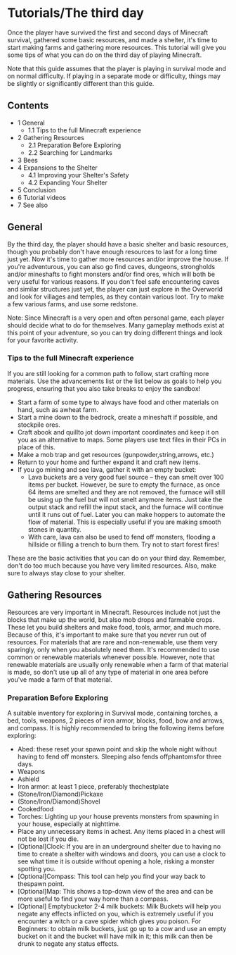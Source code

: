 # Tutorials/The third day
Once the player have survived the first and second days of Minecraft survival, gathered some basic resources, and made a shelter, it's time to start making farms and gathering more resources. This tutorial will give you some tips of what you can do on the third day of playing Minecraft.

Note that this guide assumes that the player is playing in survival mode and on normal difficulty. If playing in a separate mode or difficulty, things may be slightly or significantly different than this guide.

## Contents
- 1 General
	- 1.1 Tips to the full Minecraft experience
- 2 Gathering Resources
	- 2.1 Preparation Before Exploring
	- 2.2 Searching for Landmarks
- 3 Bees
- 4 Expansions to the Shelter
	- 4.1 Improving your Shelter's Safety
	- 4.2 Expanding Your Shelter
- 5 Conclusion
- 6 Tutorial videos
- 7 See also

## General
By the third day, the player should have a basic shelter and basic resources, though you probably don't have enough resources to last for a long time just yet. Now it's time to gather more resources and/or improve the house. If you're adventurous, you can also go find caves, dungeons, strongholds and/or mineshafts to fight monsters and/or find ores, which will both be very useful for various reasons. If you don't feel safe encountering caves and similar structures just yet, the player can just explore in the Overworld and look for villages and temples, as they contain various loot. Try to make a few various farms, and use some redstone.

Note: Since Minecraft is a very open and often personal game, each player should decide what to do for themselves. Many gameplay methods exist at this point of your adventure, so you can try doing different things and look for your favorite activity.

### Tips to the full Minecraft experience
If you are still looking for a common path to follow, start crafting more materials. Use the advancements list or the list below as goals to help you progress, ensuring that you also take breaks to enjoy the sandbox!

- Start a farm of some type to always have food and other materials on hand, such as awheat farm.
- Start a mine down to the bedrock, create a mineshaft if possible, and stockpile ores.
- Craft abook and quillto jot down important coordinates and keep it on you as an alternative to maps. Some players use text files in their PCs in place of this.
- Make a mob trap and get resources (gunpowder,string,arrows, etc.)
- Return to your home and further expand it and craft new items.
- If you go mining and see lava, gather it with an empty bucket:
	- Lava buckets are a very good fuel source – they can smelt over 100 items per bucket. However, be sure to empty the furnace, as once 64 items are smelted and they are not removed, the furnace will still be using up the fuel but will not smelt anymore items. Just take the output stack and refill the input stack, and the furnace will continue until it runs out of fuel.  Later you can make hoppers to automate the flow of material.  This is especially useful if you are making smooth stones in quantity.
	- With care, lava can also be used to fend off monsters, flooding a hillside or filling a trench to burn them.  Try not to start forest fires!

These are the basic activities that you can do on your third day. Remember, don't do too much because you have very limited resources. Also, make sure to always stay close to your shelter.

## Gathering Resources
Resources are very important in Minecraft.  Resources include not just the blocks that make up the world, but also mob drops and farmable crops.  These let you build shelters and make food, tools, armor, and much more. Because of this, it's important to make sure that you never run out of resources. For materials that are rare and non-renewable, use them very sparingly, only when you absolutely need them. It's recommended to use common or renewable materials whenever possible. However, note that renewable materials are usually only renewable when a farm of that material is made, so don't use up all of any type of material in one area before you've made a farm of that material.

### Preparation Before Exploring
A suitable inventory for exploring in Survival mode, containing torches, a bed, tools, weapons, 2 pieces of iron armor, blocks, food, bow and arrows, and compass.
It is highly recommended to bring the following items before exploring:

- Abed: these reset your spawn point and skip the whole night without having to fend off monsters.  Sleeping also fends offphantomsfor three days.
- Weapons
- Ashield
- Iron armor: at least 1 piece, preferably thechestplate
- (Stone/Iron/Diamond)Pickaxe
- (Stone/Iron/Diamond)Shovel
- Cookedfood
- Torches:  Lighting up your house prevents monsters from spawning in your house, especially at nighttime.
- Place any unnecessary items in achest. Any items placed in a chest will not be lost if you die.
- [Optional]Clock: If you are in an underground shelter due to having no time to create a shelter with windows and doors, you can use a clock to see what time it is outside without opening a hole, risking a monster spotting you.
- [Optional]Compass: This tool can help you find your way back to thespawn point.
- [Optional]Map: This shows a top-down view of the area and can be more useful to find your way home than a compass.
- [Optional] Emptybucketor 2-4 milk buckets: Milk Buckets will help you negate any effects inflicted on you, which is extremely useful if you encounter a witch or a cave spider which gives you poison. For Beginners: to obtain milk buckets, just go up to a cow and use an empty bucket on it and the bucket will have milk in it; this milk can then be drunk to negate any status effects.

